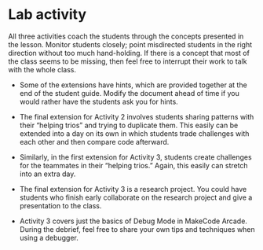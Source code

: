 # Lab activity

All three activities coach the students through the concepts presented in the lesson. Monitor students closely; point misdirected students in the right direction without too much hand-holding. If there is a concept that most of the class seems to be missing, then feel free to interrupt their work to talk with the whole class.

- Some of the extensions have hints, which are provided together at the end of the student guide. Modify the document ahead of time if you would rather have the students ask you for hints.
- The final extension for Activity 2 involves students sharing patterns with their “helping trios” and trying to duplicate them. This easily can be extended into a day on its own in which students trade challenges with each other and then compare code afterward.
- Similarly, in the first extension for Activity 3, students create challenges for the teammates in their “helping trios.” Again, this easily can stretch into an extra day.
- The final extension for Activity 3 is a research project. You could have students who finish early collaborate on the research project and give a presentation to the class.
  
- Activity 3 covers just the basics of Debug Mode in MakeCode Arcade. During the debrief, feel free to share your own tips and techniques when using a debugger.
